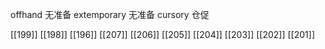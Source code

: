 




offhand 无准备
extemporary 无准备
cursory 仓促

[[199]]
[[198]]
[[196]]
[[207]]
[[206]]
[[205]]
[[204]]
[[203]]
[[202]]
[[201]]